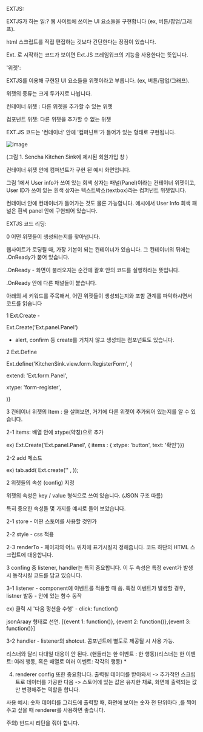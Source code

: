 EXTJS: 

EXTJS가 하는 일:? 웹 사이트에 쓰이는 UI 요소들을 구현합니다 (ex, 버튼/팝업/그래프). 

html 스크립트를 직접 편집하는 것보다 간단한다는 장점이 있습니다. 

Ext. 로 시작하는 코드가 보이면  Ext.JS 프레임워크의 기능을 사용한다는 뜻입니다. 



'위젯': 

EXTJS를 이용해 구현된 UI 요소들을 위젯이라고 부릅니다. (ex, 버튼/팝업/그래프). 

위젯의 종류는 크게 두가지로 나뉩니다.  

컨테이너 위젯 : 다른 위젯을 추가할 수 있는 위젯 

컴포넌트 위젯:  다른 위젯을 추가할 수 없는 위젯




EXT.JS 코드는 '컨테이너' 안에 '컴퍼넌트'가 들어가 있는 형태로 구현됩니다. 

![image](https://user-images.githubusercontent.com/49356933/56466202-e130b780-6448-11e9-908a-2280e7fd9f2a.png)

(그림 1. Sencha Kitchen Sink에 제시된 회원가입 창 ) 

컨테이너 위젯 안에 컴퍼넌트가 구현 된 예시 화면입니다. 

그림 1에서 User info가 쓰여 있는 회색 상자는 패널(Panel)이라는 컨테이너 위젯이고, User ID가 쓰여 있는 흰색 상자는 텍스트박스(textbox)라는 컴퍼넌트 위젯입니다. 

컨테이너 안에 컨테이너가 들어가는 것도 물론 가능합니다. 예시에서 User Info 회색 패널은 흰색 panel 안에 구현되어 있습니다. 


EXTJS 코드 리딩: 


0 어떤 위젯들이 생성되는지를 찾아냅니다.  

웹사이트가 로딩될 때, 가장 기본이 되는 컨테이너가 있습니다. 그 컨테이너의 뒤에는 .OnReady가 붙어 있습니다. 

.OnReady - 화면이 불러오지는 순간에 괄호 안의 코드를 실행하라는 뜻입니다.

.OnReady 안에 다른 패널들이 붙습니다. 

아래의 세 키워드를 주목해서, 어떤 위젯들이 생성되는지와 포함 관계를 파악하시면서 코드를 읽습니다

1 Ext.Create -

 Ext.Create('Ext.panel.Panel') 

* alert, confirm 등 create를 거치지 않고 생성되는 컴포넌트도 있습니다. 

2 Ext.Define

Ext.define('KitchenSink.view.form.RegisterForm', {

extend: 'Ext.form.Panel',

xtype: 'form-register',

)}

3 컨테이너 위젯의  Item : 을 살펴보면, 거기에 다른 위젯이 추가되어 있는지를 알 수 있습니다. 

2-1 items: 배열 안에 xtype(약칭)으로 추가

ex)  Ext.Create('Ext.panel.Panel', { items : { xtype: 'button', text: '확인'}})

2-2 add 메소드   

ex) tab.add( Ext.create('' , ));  


2 위젯들의 속성 (config) 지정 

위젯의 속성은 key / value 형식으로 쓰여 있습니다.  (JSON 구조 따름) 

특히 중요한 속성들 몇 가지를 예시로 들어 보았습니다. 

2-1 store - 어떤 스토어를 사용할 것인가 

2-2 style - css 적용

2-3 renderTo - 페이지의 어느 위치에 표기시킬지 정해줍니다. 코드 하단의 HTML 스크립트에 대응합니다. 


3 confing 중 listener, handler는 특히 중요합니다. 이 두 속성은 특정 event가 발생 시 동작시킬 코드를 담고 있습니다.  

3-1 listener - component에 이벤트를 적용할 때 씀. 특정 이벤트가 발생할 경우, listner 발동 - 안에 있는 함수 동작

ex) 클릭 시 '다음 펑션을 수행' - click: function()

jsonAraay 형태로 선언. [{event 1: function()}, {event 2: function()},{event 3: function()}]

3-2 handler -  listener의 shotcut. 콤포넌트에 별도로 제공될 시 사용 가능. 

리스너와 달리 다대일 대응이 안 된다. (핸들러는 한 이벤트 : 한 행동)(리스너는 한 이벤트: 여러 행동, 혹은 배열로 여러 이벤트: 각각의 행동) 
	* 


4.  renderer config 또한 중요합니다.  출력될 데이터를 받아와서 -> 추가적인 스크립트로 데이터를 가공한 다음 -> 스토어에 있는 값은 유지한 채로, 화면에 출력되는 값만 변경해주는 역할을 합니다. 

사용 예시: 숫자 데이터를 그리드에 출력할 때, 화면에 보이는 숫자 천 단위마다 ,를 찍어주고 싶을 때 renderer를 사용하면 좋습니다. 

주의) 반드시 리턴을 줘야 합니다.
